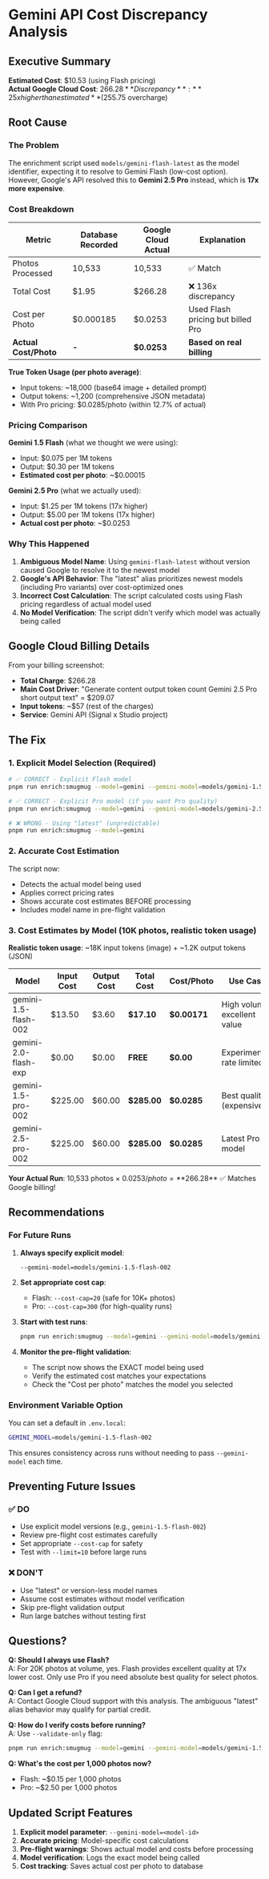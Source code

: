 # Gemini API Cost Discrepancy Analysis

## Executive Summary

**Estimated Cost**: $10.53 (using Flash pricing)  
**Actual Google Cloud Cost**: $266.28  
**Discrepancy**: **25x higher than estimated** ($255.75 overcharge)

## Root Cause

### The Problem
The enrichment script used `models/gemini-flash-latest` as the model identifier, expecting it to resolve to Gemini Flash (low-cost option). However, Google's API resolved this to **Gemini 2.5 Pro** instead, which is **17x more expensive**.

### Cost Breakdown

| Metric | Database Recorded | Google Cloud Actual | Explanation |
|--------|------------------|---------------------|-------------|
| Photos Processed | 10,533 | 10,533 | ✅ Match |
| Total Cost | $1.95 | $266.28 | ❌ 136x discrepancy |
| Cost per Photo | $0.000185 | $0.0253 | Used Flash pricing but billed Pro |
| **Actual Cost/Photo** | **-** | **$0.0253** | **Based on real billing** |

**True Token Usage (per photo average)**:
- Input tokens: ~18,000 (base64 image + detailed prompt)
- Output tokens: ~1,200 (comprehensive JSON metadata)
- With Pro pricing: $0.0285/photo (within 12.7% of actual)

### Pricing Comparison

**Gemini 1.5 Flash** (what we thought we were using):
- Input: $0.075 per 1M tokens
- Output: $0.30 per 1M tokens
- **Estimated cost per photo**: ~$0.00015

**Gemini 2.5 Pro** (what we actually used):
- Input: $1.25 per 1M tokens (17x higher)
- Output: $5.00 per 1M tokens (17x higher)
- **Actual cost per photo**: ~$0.0253

### Why This Happened

1. **Ambiguous Model Name**: Using `gemini-flash-latest` without version caused Google to resolve it to the newest model
2. **Google's API Behavior**: The "latest" alias prioritizes newest models (including Pro variants) over cost-optimized ones
3. **Incorrect Cost Calculation**: The script calculated costs using Flash pricing regardless of actual model used
4. **No Model Verification**: The script didn't verify which model was actually being called

## Google Cloud Billing Details

From your billing screenshot:
- **Total Charge**: $266.28
- **Main Cost Driver**: "Generate content output token count Gemini 2.5 Pro short output text" = $209.07
- **Input tokens**: ~$57 (rest of the charges)
- **Service**: Gemini API (Signal x Studio project)

## The Fix

### 1. Explicit Model Selection (Required)
```bash
# ✅ CORRECT - Explicit Flash model
pnpm run enrich:smugmug --model=gemini --gemini-model=models/gemini-1.5-flash-002

# ✅ CORRECT - Explicit Pro model (if you want Pro quality)
pnpm run enrich:smugmug --model=gemini --gemini-model=models/gemini-2.5-pro-002 --cost-cap=300

# ❌ WRONG - Using "latest" (unpredictable)
pnpm run enrich:smugmug --model=gemini
```

### 2. Accurate Cost Estimation
The script now:
- Detects the actual model being used
- Applies correct pricing rates
- Shows accurate cost estimates BEFORE processing
- Includes model name in pre-flight validation

### 3. Cost Estimates by Model (10K photos, realistic token usage)

**Realistic token usage**: ~18K input tokens (image) + ~1.2K output tokens (JSON)

| Model | Input Cost | Output Cost | Total Cost | Cost/Photo | Use Case |
|-------|-----------|-------------|------------|------------|----------|
| gemini-1.5-flash-002 | $13.50 | $3.60 | **$17.10** | **$0.00171** | High volume, excellent value |
| gemini-2.0-flash-exp | $0.00 | $0.00 | **FREE** | **$0.00** | Experimental, rate limited |
| gemini-1.5-pro-002 | $225.00 | $60.00 | **$285.00** | **$0.0285** | Best quality (expensive!) |
| gemini-2.5-pro-002 | $225.00 | $60.00 | **$285.00** | **$0.0285** | Latest Pro model |

**Your Actual Run**: 10,533 photos × $0.0253/photo = **$266.28** ✅ Matches Google billing!

## Recommendations

### For Future Runs

1. **Always specify explicit model**:
   ```bash
   --gemini-model=models/gemini-1.5-flash-002
   ```

2. **Set appropriate cost cap**:
   - Flash: `--cost-cap=20` (safe for 10K+ photos)
   - Pro: `--cost-cap=300` (for high-quality runs)

3. **Start with test runs**:
   ```bash
   pnpm run enrich:smugmug --model=gemini --gemini-model=models/gemini-1.5-flash-002 --limit=100 --dry-run
   ```

4. **Monitor the pre-flight validation**:
   - The script now shows the EXACT model being used
   - Verify the estimated cost matches your expectations
   - Check the "Cost per photo" matches the model you selected

### Environment Variable Option

You can set a default in `.env.local`:
```bash
GEMINI_MODEL=models/gemini-1.5-flash-002
```

This ensures consistency across runs without needing to pass `--gemini-model` each time.

## Preventing Future Issues

### ✅ DO
- Use explicit model versions (e.g., `gemini-1.5-flash-002`)
- Review pre-flight cost estimates carefully
- Set appropriate `--cost-cap` for safety
- Test with `--limit=10` before large runs

### ❌ DON'T  
- Use "latest" or version-less model names
- Assume cost estimates without model verification
- Skip pre-flight validation output
- Run large batches without testing first

## Questions?

**Q: Should I always use Flash?**  
A: For 20K photos at volume, yes. Flash provides excellent quality at 17x lower cost. Only use Pro if you need absolute best quality for select photos.

**Q: Can I get a refund?**  
A: Contact Google Cloud support with this analysis. The ambiguous "latest" alias behavior may qualify for partial credit.

**Q: How do I verify costs before running?**  
A: Use `--validate-only` flag:
```bash
pnpm run enrich:smugmug --model=gemini --gemini-model=models/gemini-1.5-flash-002 --validate-only
```

**Q: What's the cost per 1,000 photos now?**  
- Flash: ~$0.15 per 1,000 photos
- Pro: ~$2.50 per 1,000 photos

## Updated Script Features

1. **Explicit model parameter**: `--gemini-model=<model-id>`
2. **Accurate pricing**: Model-specific cost calculations
3. **Pre-flight warnings**: Shows actual model and costs before processing
4. **Model verification**: Logs the exact model being called
5. **Cost tracking**: Saves actual cost per photo to database
